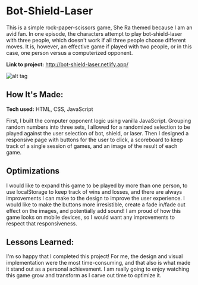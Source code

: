 # Bot-Shield-Laser
This is a simple rock-paper-scissors game, She Ra themed because I am an avid fan. In one episode, the characters attempt to play bot-shield-laser with three people, which doesn't work if all three people choose different moves. It is, however, an effective game if played with two people, or in this case, one person versus a computerized opponent.

**Link to project:** http://bot-shield-laser.netlify.app/

![alt tag](http://placecorgi.com/1200/650)

## How It's Made:

**Tech used:** HTML, CSS, JavaScript

First, I built the computer opponent logic using vanilla JavaScript. Grouping random numbers into three sets, I allowed for a randomized selection to be played against the user selection of bot, shield, or laser. Then I designed a responsive page with buttons for the user to click, a scoreboard to keep track of a single session of games, and an image of the result of each game.

## Optimizations

I would like to expand this game to be played by more than one person, to use localStorage to keep track of wins and losses, and there are always improvements I can make to the design to improve the user experience. I would like to make the buttons more irresistible, create a fade in/fade out effect on the images, and potentially add sound! I am proud of how this game looks on mobile devices, so I would want any improvements to respect that responsiveness.

## Lessons Learned:

I'm so happy that I completed this project! For me, the design and visual implementation were the most time-consuming, and that also is what made it stand out as a personal achievement. I am really going to enjoy watching this game grow and transform as I carve out time to optimize it.


